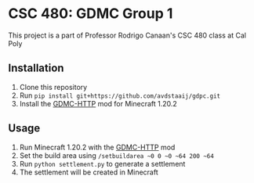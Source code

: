 ﻿# CSC 480: GDMC Group 1

This project is a part of Professor Rodrigo Canaan's CSC 480 class at Cal Poly

## Installation

1. Clone this repository
2. Run `pip install git+https://github.com/avdstaaij/gdpc.git`
4. Install the [GDMC-HTTP](https://github.com/Niels-NTG/gdmc_http_interface) mod for Minecraft 1.20.2

## Usage

1. Run Minecraft 1.20.2 with the [GDMC-HTTP](https://github.com/Niels-NTG/gdmc_http_interface) mod
2. Set the build area using `/setbuildarea ~0 0 ~0 ~64 200 ~64`
3. Run `python settlement.py` to generate a settlement
4. The settlement will be created in Minecraft
